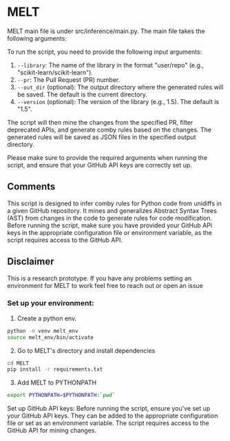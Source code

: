 # MELT

MELT main file is under src/inference/main.py. The main file takes the following arguments:


To run the script, you need to provide the following input arguments:

1. `--library`: The name of the library in the format "user/repo" (e.g., "scikit-learn/scikit-learn").
2. `--pr`: The Pull Request (PR) number.
3. `--out_dir` (optional): The output directory where the generated rules will be saved. The default is the current directory.
4. `--version` (optional): The version of the library (e.g., 1.5). The default is "1.5".

The script will then mine the changes from the specified PR, filter deprecated APIs, and generate comby rules based on the changes. The generated rules will be saved as JSON files in the specified output directory.

Please make sure to provide the required arguments when running the script, and ensure that your GitHub API keys are correctly set up.

## Comments
This script is designed to infer comby rules for Python code from unidiffs in a given GitHub repository. It mines and generalizes Abstract Syntax Trees (AST) from changes in the code to generate rules for code modification. Before running the script, make sure you have provided your GitHub API keys in the appropriate configuration file or environment variable, as the script requires access to the GitHub API.


## Disclaimer
This is a research prototype. If you have any problems setting an environment for MELT to work feel free to reach out or open an issue

### Set up your environment:

1. Create a python env.
```bash
python -m venv melt_env
source melt_env/bin/activate
```

2. Go to MELT's directory and install dependencies 

```bash
cd MELT
pip install -r requirements.txt
```

3. Add MELT to PYTHONPATH
```bash
export PYTHONPATH=$PYTHONPATH:`pwd`
```
Set up GitHub API keys:
Before running the script, ensure you've set up your GitHub API keys. They can be added to the appropriate configuration file or set as an environment variable. The script requires access to the GitHub API for mining changes.
